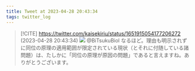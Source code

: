 ```yaml
---
title: Tweet at 2023-04-28 20:43:34
tags: twitter_log
---
```


> [!CITE] https://twitter.com/kaisekiriu/status/1651915054177206272 (2023-04-28 20:43:34)
> ![](https://twitter.com/kaisekiriu/status/1651915054177206272)
> @BiTsukuBiol なるほど。理由も明示されずに同位の原理の適用範囲が限定されている現状（とそれに付随している諸問題）は、たしかに「同位の原理が原因の問題」であると言えますね。ありがとうございます。
